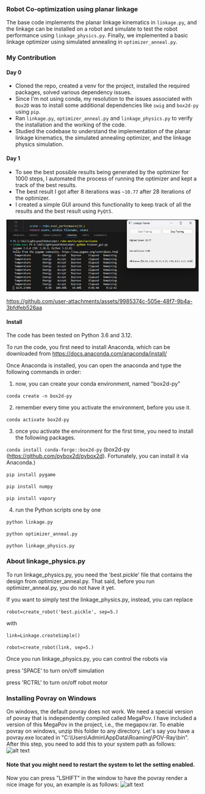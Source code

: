 ### Robot Co-optimization using planar linkage
The base code implements the planar linkage kinematics in `linkage.py`, and the linkage can be installed on a robot and simulate to test the robot performance using `linkage_physics.py`.  Finally, we implemented a basic linkage optimizer using simulated annealing in `optimizer_anneal.py`.

### My Contribution

#### Day 0
- Cloned the repo, created a venv for the project, installed the required packages, solved various dependency issues.
- Since I'm not using conda, my resolution to the issues associated with `Box2D` was to install some additional dependencies like `swig` and `box2d-py` using `pip`.
- Ran `linkage.py`, `optimizer_anneal.py` and `linkage_physics.py` to verify the installation and the working of the code.
- Studied the codebase to understand the implementation of the planar linkage kinematics, the simulated annealing optimizer, and the linkage physics simulation.

#### Day 1
- To see the best possible results being generated by the optimizer for 1000 steps, I  automated the process of running the optimizer and kept a track of the best results.
- The best result I got after 8 iterations was `~10.77` after 28 iterations of the optimizer.
- I created a simple GUI around this functionality to keep track of all the results and the best result using `PyQt5`.

![Day 1 Output](/misc/day1_out.png)

https://github.com/user-attachments/assets/9985374c-505e-48f7-9b4a-3bfdfeb526aa

#### Install

The code has been tested on Python 3.6 and 3.12. 

To run the code, you first need to install Anaconda, which can be downloaded from https://docs.anaconda.com/anaconda/install/

Once Anaconda is installed, you can open the anaconda and type the following commands in order:

1. now, you can create your conda environment, named "box2d-py"
   
`conda create -n box2d-py`

2. remember every time you activate the environment, before you use it.
   
`conda activate box2d-py`

3. once you activate the environment for the first time, you need to install the following packages.

`conda install conda-forge::box2d-py` (box2d-py (https://github.com/pybox2d/pybox2d). Fortunately, you can install it via Anaconda.)
   
`pip install pygame`

`pip install numpy`

`pip install vapory`

4. run the Python scripts one by one
    
`python linkage.py`

`python optimizer_anneal.py`

`python linkage_physics.py`

### About linkage_physics.py

To run linkage_physics.py, you need the 'best.pickle' file that contains the design from optimizer_anneal.py. That said, before you run optimizer_anneal.py, you do not have it yet. 

If you want to simply test the linkage_physics.py, instead, you can replace 

`robot=create_robot('best.pickle', sep=5.)`

with 

`link=Linkage.createSimple()`

`robot=create_robot(link, sep=5.) `

Once you run linkage_physics.py, you can control the robots via

press 'SPACE' to turn on/off simulation

press 'RCTRL' to turn on/off robot motor


### Installing Povray on Windows

On windows, the default povray does not work. We need a special version of povray that is independently compiled called MegaPov.
I have included a version of this MegaPov in the project, i.e., the megapov.rar. To enable povray on windows, unzip this folder to any directory.
Let's say you have a povray.exe located in "C:\Users\Admin\AppData\Roaming\POV-Ray\bin".
After this step, you need to add this to your system path as follows:
![alt text](https://github.com/dyingbrain/RoboCoOpt/blob/main/sys.png)

#### Note that you might need to restart the system to let the setting enabled.


Now you can press "LSHIFT" in the window to have the povray render a nice image for you, an example is as follows:
![alt text](https://github.com/dyingbrain/RoboCoOpt/blob/main/frm.png)

